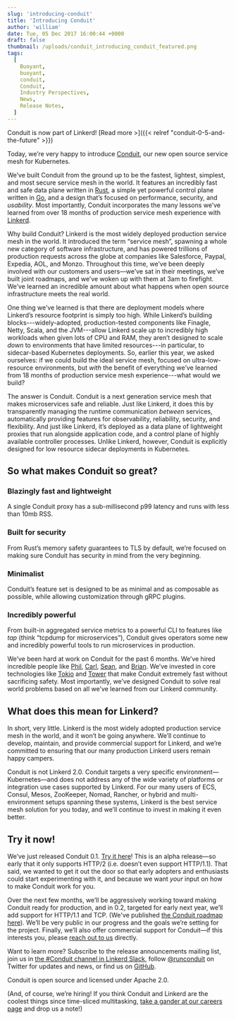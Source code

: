 ```yaml
---
slug: 'introducing-conduit'
title: 'Introducing Conduit'
author: 'william'
date: Tue, 05 Dec 2017 16:00:44 +0000
draft: false
thumbnail: /uploads/conduit_introducing_conduit_featured.png
tags:
  [
    Buoyant,
    buoyant,
    conduit,
    Conduit,
    Industry Perspectives,
    News,
    Release Notes,
  ]
---
```


Conduit is now part of Linkerd! [Read more >]({{< relref
"conduit-0-5-and-the-future" >}})

Today, we’re very happy to introduce [Conduit](http://conduit.io), our new open
source service mesh for Kubernetes.

We’ve built Conduit from the ground up to be the fastest, lightest, simplest,
and most secure service mesh in the world. It features an incredibly fast and
safe data plane written in [Rust](https://www.rust-lang.org/), a simple yet
powerful control plane written in [Go](https://golang.org/), and a design that’s
focused on performance, security, and _usability_. Most importantly, Conduit
incorporates the many lessons we’ve learned from over 18 months of production
service mesh experience with [Linkerd](https://linkerd.io).

Why build Conduit? Linkerd is the most widely deployed production service mesh
in the world. It introduced the term “service mesh”, spawning a whole new
category of software infrastructure, and has powered trillions of production
requests across the globe at companies like Salesforce, Paypal, Expedia, AOL,
and Monzo. Throughout this time, we’ve been deeply involved with our customers
and users—we’ve sat in their meetings, we’ve built joint roadmaps, and we’ve
woken up with them at 3am to firefight. We’ve learned an incredible amount about
what happens when open source infrastructure meets the real world.

One thing we’ve learned is that there are deployment models where Linkerd’s
resource footprint is simply too high. While Linkerd’s building
blocks---widely-adopted, production-tested components like Finagle, Netty,
Scala, and the JVM---allow Linkerd scale _up_ to incredibly high workloads when
given lots of CPU and RAM, they aren’t designed to scale _down_ to environments
that have limited resources---in particular, to sidecar-based Kubernetes
deployments. So, earlier this year, we asked ourselves: if we could build the
ideal service mesh, focused on ultra-low-resource environments, but _with_ the
benefit of everything we’ve learned from 18 months of production service mesh
experience---what would we build?

The answer is Conduit. Conduit is a next generation service mesh that makes
microservices safe and reliable. Just like Linkerd, it does this by
transparently managing the runtime communication _between_ services,
automatically providing features for observability, reliability, security, and
flexibility. And just like Linkerd, it’s deployed as a data plane of lightweight
proxies that run alongside application code, and a control plane of highly
available controller processes. Unlike Linkerd, however, Conduit is explicitly
designed for low resource sidecar deployments in Kubernetes.

## So what makes Conduit so great?

### **Blazingly fast and lightweight**

A single Conduit proxy has a sub-millisecond p99 latency and runs with less than
10mb RSS.

### **Built for security**

From Rust’s memory safety guarantees to TLS by default, we’re focused on making
sure Conduit has security in mind from the very beginning.

### **Minimalist**

Conduit’s feature set is designed to be as minimal and as composable as
possible, while allowing customization through gRPC plugins.

### **Incredibly powerful**

From built-in aggregated service metrics to a powerful CLI to features like
_tap_ (think “tcpdump for microservices”), Conduit gives operators some new and
incredibly powerful tools to run microservices in production.

We’ve been hard at work on Conduit for the past 6 months. We’ve hired incredible
people like [Phil](http://philcalcado.com/),
[Carl](https://github.com/carllerche), [Sean](http://seanmonstar.com), and
[Brian](https://briansmith.org). We’ve invested in core technologies like
[Tokio](https://github.com/tokio-rs/tokio) and
[Tower](http://github.com/tower-rs/tower) that make Conduit extremely fast
without sacrificing safety. Most importantly, we’ve designed Conduit to solve
real world problems based on all we’ve learned from our Linkerd community.

## What does this mean for Linkerd?

In short, very little. Linkerd is the most widely adopted production service
mesh in the world, and it won’t be going anywhere. We’ll continue to develop,
maintain, and provide commercial support for Linkerd, and we’re committed to
ensuring that our many production Linkerd users remain happy campers.

Conduit is not Linkerd 2.0. Conduit targets a very specific
environment—Kubernetes—and does not address any of the wide variety of platforms
or integration use cases supported by Linkerd. For our many users of ECS,
Consul, Mesos, ZooKeeper, Nomad, Rancher, or hybrid and multi-environment setups
spanning these systems, Linkerd is the best service mesh solution for you today,
and we’ll continue to invest in making it even better.

## Try it now!

We’ve just released Conduit 0.1. [Try it here](https://conduit.io)! This is an
alpha release—so early that it only supports HTTP/2 (i.e. doesn’t even support
HTTP/1.1). That said, we wanted to get it out the door so that early adopters
and enthusiasts could start experimenting with it, and because we want _your_
input on how to make Conduit work for you.

Over the next few months, we’ll be aggressively working toward making Conduit
ready for production, and in 0.2, targeted for early next year, we’ll add
support for HTTP/1.1 and TCP. (We've published [the Conduit roadmap
here](https://conduit.io/roadmap/)). We’ll be very public in our progress and
the goals we’re setting for the project. Finally, we’ll also offer commercial
support for Conduit—if this interests you, please [reach out to
us](mailto:hello@buoyant.io) directly.

Want to learn more? Subscribe to the release announcements mailing list, join us
in [the #Conduit channel in Linkerd Slack](http://slack.linkerd.io), follow
[@runconduit](https://twitter.com/runconduit) on Twitter for updates and news,
or find us on [GitHub](https://github.com/runconduit).

Conduit is open source and licensed under Apache 2.0.

(And, of course, we’re hiring! If you think Conduit and Linkerd are the coolest
things since time-sliced multitasking, [take a gander at our careers
page](http://buoyant.io/careers) and drop us a note!)
